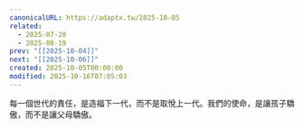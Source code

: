 ```yaml
---
canonicalURL: https://adaptx.tw/2025-10-05
related:
  - 2025-07-28
  - 2025-08-19
prev: "[[2025-10-04]]"
next: "[[2025-10-06]]"
created: 2025-10-05T00:00:00
modified: 2025-10-16T07:05:03
---
```


每一個世代的責任，是造福下一代，而不是取悅上一代。我們的使命，是讓孩子驕傲，而不是讓父母驕傲。
